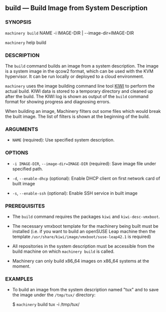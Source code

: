 
## build — Build Image from System Description

### SYNOPSIS

`machinery build` NAME -i IMAGE-DIR | --image-dir=IMAGE-DIR

`machinery` help build


### DESCRIPTION

The `build` command builds an image from a system description. The image is a
system image in the qcow2 format, which can be used with the KVM hypervisor.
It can be run locally or deployed to a cloud environment.

`machinery` uses the image building command line tool
[KIWI](http://en.opensuse.org/Portal:KIWI) to perform the actual build. KIWI
data is stored to a temporary directory and cleaned up after the build. The KIWI
log is shown as output of the `build` command format for showing progress and
diagnosing errors.

When building an image, Machinery filters out some files which would break the
built image. The list of filters is shown at the beginning of the build.


### ARGUMENTS

  * `NAME` (required):
    Use specified system description.


### OPTIONS

  * `-i IMAGE-DIR`, `--image-dir=IMAGE-DIR` (required):
    Save image file under specified path.

  * `-d`, `--enable-dhcp` (optional):
    Enable DHCP client on first network card of built image

  * `-s`, `--enable-ssh` (optional):
    Enable SSH service in built image


### PREREQUISITES

  * The `build` command requires the packages `kiwi` and `kiwi-desc-vmxboot`.

  * The necessary vmxboot template for the machinery being built must be
    installed (i.e. if you want to build an openSUSE Leap machine then the
    template `/usr/share/kiwi/image/vmxboot/suse-leap42.1` is required)

  * All repositories in the system description must be accessible from the
    build machine on which `machinery build` is called.

  * Machinery can only build x86_64 images on x86_64 systems at the moment.

### EXAMPLES

 * To build an image from the system description named "tux" and to save the
   image under the `/tmp/tux/` directory:

   $ `machinery` build tux -i /tmp/tux/
